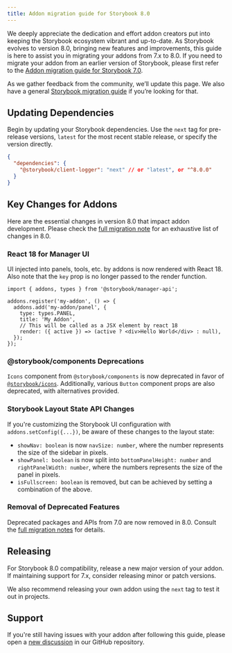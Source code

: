 ```yaml
---
title: Addon migration guide for Storybook 8.0
---
```


We deeply appreciate the dedication and effort addon creators put into keeping the Storybook ecosystem vibrant and up-to-date. As Storybook evolves to version 8.0, bringing new features and improvements, this guide is here to assist you in migrating your addons from 7.x to 8.0. If you need to migrate your addon from an earlier version of Storybook, please first refer to the [Addon migration guide for Storybook 7.0](https://storybook.js.org/docs/addons/addon-migration-guide).

<Callout variant="info">

As we gather feedback from the community, we’ll update this page. We also have a general [Storybook migration guide](../migration-guide.md) if you’re looking for that.

</Callout>

## Updating Dependencies

Begin by updating your Storybook dependencies. Use the `next` tag for pre-release versions, `latest` for the most recent stable release, or specify the version directly.

```json
{
  "dependencies": {
    "@storybook/client-logger": "next" // or "latest", or "^8.0.0"
  }
}
```

## Key Changes for Addons

Here are the essential changes in version 8.0 that impact addon development. Please check the [full migration note](https://github.com/storybookjs/storybook/blob/next/MIGRATION.md#from-version-7x-to-800) for an exhaustive list of changes in 8.0.

### React 18 for Manager UI

UI injected into panels, tools, etc. by addons is now rendered with React 18. Also note that the `key` prop is no longer passed to the render function.

```tsx
import { addons, types } from '@storybook/manager-api';

addons.register('my-addon', () => {
  addons.add('my-addon/panel', {
    type: types.PANEL,
    title: 'My Addon',
    // This will be called as a JSX element by react 18
    render: ({ active }) => (active ? <div>Hello World</div> : null),
  });
});
```

### @storybook/components Deprecations

`Icons` component from `@storybook/components` is now deprecated in favor of [`@storybook/icons`](https://github.com/storybookjs/icons). Additionally, various `Button` component props are also deprecated, with alternatives provided.

### Storybook Layout State API Changes

If you're customizing the Storybook UI configuration with `addons.setConfig({...})`, be aware of these changes to the layout state:

- `showNav: boolean` is now `navSize: number`, where the number represents the size of the sidebar in pixels.
- `showPanel: boolean` is now split into `bottomPanelHeight: number` and `rightPanelWidth: number`, where the numbers represents the size of the panel in pixels.
- `isFullscreen: boolean` is removed, but can be achieved by setting a combination of the above.

### Removal of Deprecated Features

Deprecated packages and APIs from 7.0 are now removed in 8.0. Consult the [full migration notes](https://github.com/storybookjs/storybook/blob/next/MIGRATION.md#deprecations-which-are-now-removed) for details.

## Releasing

For Storybook 8.0 compatibility, release a new major version of your addon. If maintaining support for 7.x, consider releasing minor or patch versions.

We also recommend releasing your own addon using the `next` tag to test it out in projects.

## Support

If you're still having issues with your addon after following this guide, please open a [new discussion](https://github.com/storybookjs/storybook/discussions/new?category=help) in our GitHub repository.
